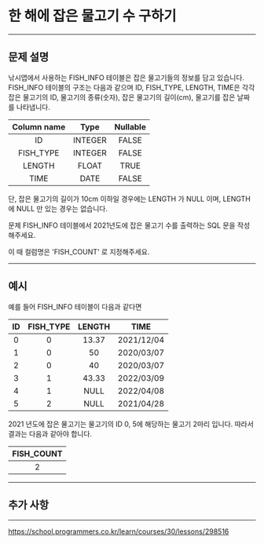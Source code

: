 # 한 해에 잡은 물고기 수 구하기

---

## 문제 설명

낚시앱에서 사용하는 FISH_INFO 테이블은 잡은 물고기들의 정보를 담고 있습니다. FISH_INFO 테이블의 구조는 다음과 같으며 ID, FISH_TYPE, LENGTH, TIME은 각각 잡은 물고기의 ID, 물고기의 종류(숫자), 잡은 물고기의 길이(cm), 물고기를 잡은 날짜를 나타냅니다.

| Column name |  Type   | Nullable |
|:-----------:|:-------:|:--------:|
|     ID      | INTEGER |  FALSE   |
|  FISH_TYPE  | INTEGER |  FALSE   |
|   LENGTH     |  FLOAT  |   TRUE   |
|     TIME     |  DATE   |  FALSE   |

단, 잡은 물고기의 길이가 10cm 이하일 경우에는 LENGTH 가 NULL 이며, LENGTH 에 NULL 만 있는 경우는 없습니다.

문제
FISH_INFO 테이블에서 2021년도에 잡은 물고기 수를 출력하는 SQL 문을 작성해주세요.

이 때 컬럼명은 'FISH_COUNT' 로 지정해주세요.

---

## 예시

예를 들어 FISH_INFO 테이블이 다음과 같다면

| ID | FISH_TYPE | LENGTH |    TIME    |
|:--:|:---------:|:------:|:----------:|
|  0 |     0     |  13.37 | 2021/12/04 |
|  1 |     0     |   50   | 2020/03/07 |
|  2 |     0     |   40   | 2020/03/07 |
|  3 |     1     |  43.33 | 2022/03/09 |
|  4 |     1     |  NULL  | 2022/04/08 |
|  5 |     2     |  NULL  | 2021/04/28 |

2021 년도에 잡은 물고기는 물고기의 ID 0, 5에 해당하는 물고기 2마리 입니다. 따라서 결과는 다음과 같아야 합니다.

| FISH_COUNT |
|:----------:|
|      2     |


---

## 추가 사항



---

https://school.programmers.co.kr/learn/courses/30/lessons/298516
